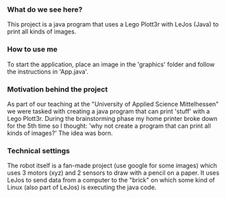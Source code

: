 ### What do we see here?

This project is a java program that uses a Lego Plott3r with LeJos (Java) to print all kinds of images.

### How to use me

To start the application, place an image in the 'graphics' folder and follow the instructions in 'App.java'.

### Motivation behind the project

As part of our teaching at the "University of Applied Science Mittelhessen" we were tasked with creating a java program that can print 'stuff' with a Lego Plott3r. During the brainstorming phase my home printer broke down for the 5th time so I thought: 'why not create a program that can print all kinds of images?' The idea was born.

### Technical settings

The robot itself is a fan-made project (use google for some images) which uses 3 motors (xyz) and 2 sensors to draw with a pencil on a paper. It uses LeJos to send data from a computer to the "brick" on which some kind of Linux (also part of LeJos) is executing the java code.
